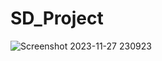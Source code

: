# SD_Project
![Screenshot 2023-11-27 230923](https://github.com/CtrlAbdoo/SD_Project/assets/125604105/0a4e13a9-a5f4-4e1d-9952-3323522d92df)
